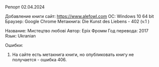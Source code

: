 Репорт 02.04.2024

Добавление книги
сайт: https://www.alefowl.com
ОС: Windows 10 64 bit
Браузер: Google Chrome
Метакнига: Die Kunst des Liebens - 402 (v.1 )

Название: Мистецтво любові
Автор: Epix Фромм
Год перевода: 2017
Язык: Ukranian

Ошибки:
1. На сайте есть метакнига книги, но опубликовать книгу не получается - ошибка 406.
